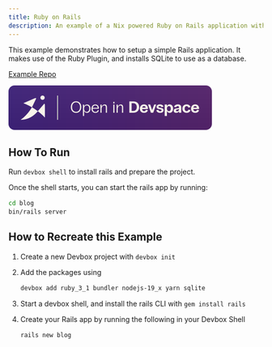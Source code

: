 ```yaml
---
title: Ruby on Rails
description: An example of a Nix powered Ruby on Rails application with Devbox
---
```


This example demonstrates how to setup a simple Rails application. It makes use of the Ruby Plugin, and installs SQLite to use as a database.

[Example Repo](https://github.com/jetify-com/devbox/tree/main/examples/stacks/rails)

[![Open In Devspace](../../../static/img/open-in-devspace.svg)](https://cloud.jetify.com/new/github.com/jetify-com/devbox?folder=examples/stacks/rails)

## How To Run

Run `devbox shell` to install rails and prepare the project.

Once the shell starts, you can start the rails app by running:

```bash
cd blog
bin/rails server
```

## How to Recreate this Example

1. Create a new Devbox project with `devbox init`
2. Add the packages using

   ```bash
   devbox add ruby_3_1 bundler nodejs-19_x yarn sqlite
   ```

3. Start a devbox shell, and install the rails CLI with `gem install rails`
4. Create your Rails app by running the following in your Devbox Shell

   ```bash
   rails new blog
   ```
